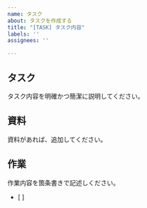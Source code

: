 ```yaml
---
name: タスク
about: タスクを作成する
title: "[TASK] タスク内容"
labels: ''
assignees: ''

---
```


## タスク
タスク内容を明確かつ簡潔に説明してください。

## 資料
資料があれば、追加してください。

## 作業
作業内容を箇条書きで記述しください。
- [ ]
